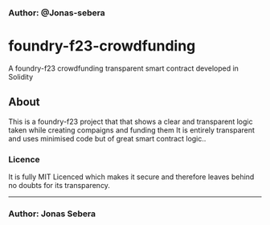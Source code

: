 ### Author: @Jonas-sebera

# foundry-f23-crowdfunding
A foundry-f23 crowdfunding transparent smart contract developed in Solidity

## About
This is a foundry-f23 project that that shows a clear and transparent logic taken while creating compaigns and funding them 
It is entirely transparent and uses minimised code but of great smart contract logic..

### Licence
It is fully MIT Licenced which makes it secure and therefore leaves behind no doubts for its transparency.

<hr>

### Author: Jonas Sebera